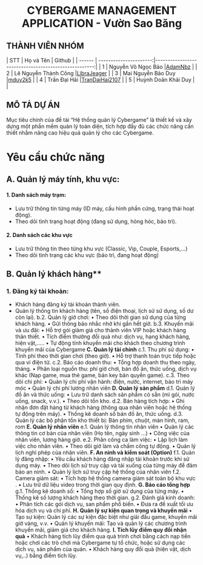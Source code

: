 <!-- Title -->
<h1 align="center"><b>CYBERGAME MANAGEMENT APPLICATION - Vườn Sao Băng</b></h1>

## THÀNH VIÊN NHÓM
<a name="thanhvien"></a>
| STT    | Họ và Tên              | Github                                               |
| ------ | ----------------------:|-----------------------------------------------------:|
| 1      | Nguyễn Võ Ngọc Bảo     |[AdamNbz](https://github.com/AdamNbz)                 |
| 2      | Lê Nguyễn Thành Công   |[LibraJeager](https://github.com/LibraJeager)         |
| 3      | Mai Nguyễn Bảo Duy     |[mduy2k5](https://github.com/mduy2k5)                 |
| 4      | Trần Đại Hải           |[TranDaiHai2107](https://github.com/TranDaiHai2107)   |
| 5      | Huỳnh Doãn Khải Duy    |                                                      |
## MÔ TẢ DỰ ÁN
Mục tiêu chính của đề tài “Hệ thống quản lý Cybergame” là thiết kế và xây dựng một phần mềm quản lý toàn diện, tích hợp đầy đủ các chức năng cần thiết nhằm nâng cao hiệu quả quản lý cho các Cybergame.

# Yêu cầu chức năng
## A. Quản lý máy tính, khu vực:
#### 1. Danh sách máy trạm:
- Lưu trữ thông tin từng máy (ID máy, cấu hình phần cứng, trạng thái hoạt động).
- Theo dõi tình trạng hoạt động (đang sử dụng, hỏng hóc, bảo trì).
#### 2. Danh sách các khu vực
- Lưu trữ thông tin theo từng khu vực (Classic, Vip, Couple, Esports,…)
- Theo dõi tình trạng các khu vực (bảo trì, đang hoạt động)
## B. Quản lý khách hàng**
### 1. Đăng ký tài khoản:
- Khách hàng đăng ký tài khoản thành viên.
- Quản lý thông tin khách hàng (tên, số điện thoại, lịch sử sử dụng, số dư còn lại).
  b.2. Quản lý giờ chơi:
    • Theo dõi thời gian sử dụng của từng khách hàng.
    • Gửi thông báo nhắc nhở khi gần hết giờ.
  b.3. Khuyến mãi và ưu đãi:
    • Hỗ trợ gói giảm giá cho thành viên VIP hoặc khách hàng thân thiết.
    • Tích điểm thưởng đổi quà như: dịch vụ, hạng khách hàng, hiện vật,…..
    • Tự động tính khuyến mãi cho khách theo chương trình khuyến mãi của Cybergame
**C. Quản lý tài chính**
  c.1. Thu phí sử dụng:
    • Tính phí theo thời gian chơi (theo giờ).
    • Hỗ trợ thanh toán trực tiếp hoặc qua ví điện tử.
  c.2. Báo cáo doanh thu:
    • Tổng hợp doanh thu theo ngày, tháng.
    • Phân loại nguồn thu: phí giờ chơi, bán đồ ăn, thức uống, dịch vụ khác (Nạp game, mua thẻ game, bán key bản quyền game).
  c.3. Theo dõi chi phí:
    • Quản lý chi phí vận hành: điện, nước, internet, bảo trì máy móc
    • Quản lý chi phí lương nhân viên
**D. Quản lý sản phẩm**
  d.1. Quản lý đồ ăn và thức uống:
    • Lưu trữ danh sách sản phẩm có sẵn (mì gói, nước uống, snack, v.v.).
    • Theo dõi tồn kho.
  d.2. Bán hàng tích hợp:
    • Ghi nhận đơn đặt hàng từ khách hàng (thông qua nhân viên hoặc hệ thống tự động trên máy).
    • Thống kê doanh số bán đồ ăn, thức uống.
  d.3. Quản lý các bộ phận tồn kho thiết bị: Bàn phím, chuột, màn hình, ram, rom
**E. Quản lý nhân viên**
  e.1. Quản lý thông tin nhân viên
    • Quản lý các thông tin cơ bản của nhân viên (Họ tên, ngày sinh …)
    • Công việc của nhân viên, lương hàng giờ.
  e.2. Phân công ca làm việc:
    • Lập lịch làm việc cho nhân viên.
    • Theo dõi giờ làm và chấm công tự động.
    • Quản lý lịch nghỉ phép của nhân viên.
**F. An ninh và kiểm soát (Option)**
  f.1. Quản lý đăng nhập:
    • Yêu cầu khách hàng đăng nhập tài khoản trước khi sử dụng máy.
    • Theo dõi lịch sử truy cập và tải xuống của từng máy để đảm bảo an ninh.
    • Quản lý lịch sử truy cập hệ thống của nhân viên
  f.2. Camera giám sát:
    • Tích hợp hệ thống camera giám sát toàn bộ khu vực .
    • Lưu trữ dữ liệu video trong thời gian quy định.
**G. Báo cáo tổng hợp**
  g.1. Thống kê doanh số:
    • Tổng hợp số giờ sử dụng của từng máy.
    • Thống kê số lượng khách hàng theo thời gian.
  g.2. Đánh giá kinh doanh:
    • Phân tích các gói dịch vụ, san phẩm phổ biến.
    • Đưa ra đề xuất tối ưu hóa dịch vụ và chi phí.
**H. Quản lý sự kiện quan trọng và khuyến mãi**
  • Tạo sự kiện: Quản lý các sự kiện đặc biệt như giải đấu game, khuyến mãi giờ vàng, v.v.
  • Quản lý khuyến mãi: Tạo và quản lý các chương trình khuyến mãi, giảm giá cho khách hàng.
**I. Tích lũy điểm quy đổi nhận quà**
  • Khách hàng tích lũy điểm qua quá trình chơi bằng cách nạp tiền hoặc chơi các trò chơi mà Cybergame tự tổ chức, hoặc sử dụng các dịch vụ, sản phẩm của quán.
  • Khách hàng quy đổi quà (hiện vật, dịch vụ,..) bằng điểm tích lũy.
